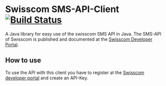 # Swisscom SMS-API-Client [![Build Status](https://travis-ci.org/rufer7/swisscom-sms-api-client.svg)](https://travis-ci.org/rufer7/swisscom-sms-api-client)

A Java library for easy use of the swisscom SMS API in Java.
The SMS-API of Swisscom is published and documented at the [Swisscom Developer Portal](https://developer.swisscom.com/).

## How to use

To use the API with this client you have to register at the [Swisscom developer portal](https://developer.swisscom.com/) and create an API-Key.